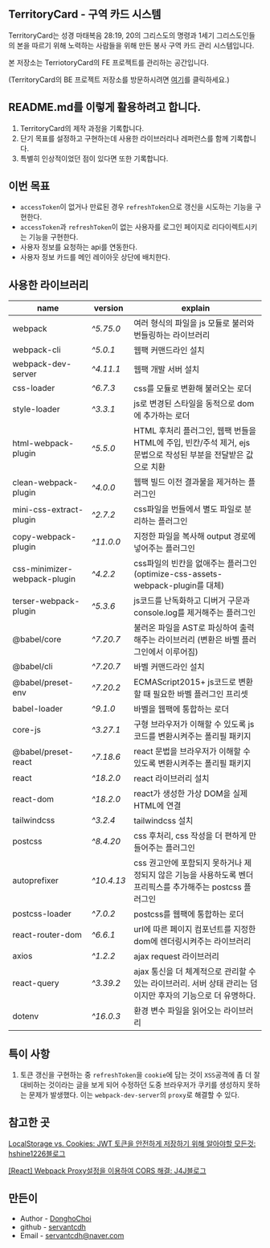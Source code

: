 ## TerritoryCard - 구역 카드 시스템

TerritoryCard는 성경 마태복음 28:19, 20의 그리스도의 명령과 1세기 그리스도인들의 본을 따르기 위해 노력하는 사람들을 위해 만든 봉사 구역 카드 관리 시스템입니다.

본 저장소는 TerriotoryCard의 FE 프로젝트를 관리하는 공간입니다.

(TerritoryCard의 BE 프로젝트 저장소를 방문하시려면 [여기](https://github.com/servantcdh/territory-card-api)를 클릭하세요.)

## README.md를 이렇게 활용하려고 합니다.

1. TerritoryCard의 제작 과정을 기록합니다.
2. 단기 목표를 설정하고 구현하는데 사용한 라이브러리나 레퍼런스를 함께 기록합니다.
3. 특별히 인상적이었던 점이 있다면 또한 기록합니다.

## 이번 목표

- `accessToken`이 없거나 만료된 경우 `refreshToken`으로 갱신을 시도하는 기능을 구현한다.
- `accessToken`과 `refreshToken`이 없는 사용자를 로그인 페이지로 리다이렉트시키는 기능을 구현한다.
- 사용자 정보를 요청하는 api를 연동한다.
- 사용자 정보 카드를 메인 레이아웃 상단에 배치한다.

## 사용한 라이브러리

| name                         | version    | explain                                                                                                        |
| ---------------------------- | ---------- | -------------------------------------------------------------------------------------------------------------- |
| webpack                      | _^5.75.0_  | 여러 형식의 파일을 js 모듈로 불러와 번들링하는 라이브러리                                                      |
| webpack-cli                  | _^5.0.1_   | 웹팩 커맨드라인 설치                                                                                           |
| webpack-dev-server           | _^4.11.1_  | 웹팩 개발 서버 설치                                                                                            |
| css-loader                   | _^6.7.3_   | css를 모듈로 변환해 불러오는 로더                                                                              |
| style-loader                 | _^3.3.1_   | js로 변경된 스타일을 동적으로 dom에 추가하는 로더                                                              |
| html-webpack-plugin          | _^5.5.0_   | HTML 후처리 플러그인, 웹팩 번들을 HTML에 주입, 빈칸/주석 제거, ejs 문법으로 작성된 부분을 전달받은 값으로 치환 |
| clean-webpack-plugin         | _^4.0.0_   | 웹팩 빌드 이전 결과물을 제거하는 플러그인                                                                      |
| mini-css-extract-plugin      | _^2.7.2_   | css파일을 번들에서 별도 파일로 분리하는 플러그인                                                               |
| copy-webpack-plugin          | _^11.0.0_  | 지정한 파일을 복사해 output 경로에 넣어주는 플러그인                                                           |
| css-minimizer-webpack-plugin | _^4.2.2_   | css파일의 빈칸을 없애주는 플러그인 (optimize-css-assets-webpack-plugin를 대체)                                 |
| terser-webpack-plugin        | _^5.3.6_   | js코드를 난독화하고 디버거 구문과 console.log를 제거해주는 플러그인                                            |
| @babel/core                  | _^7.20.7_  | 불러온 파일을 AST로 파싱하여 출력해주는 라이브러리 (변환은 바벨 플러그인에서 이루어짐)                         |
| @babel/cli                   | _^7.20.7_  | 바벨 커맨드라인 설치                                                                                           |
| @babel/preset-env            | _^7.20.2_  | ECMAScript2015+ js코드로 변환할 때 필요한 바벨 플러그인 프리셋                                                 |
| babel-loader                 | _^9.1.0_   | 바벨을 웹팩에 통합하는 로더                                                                                    |
| core-js                      | _^3.27.1_  | 구형 브라우저가 이해할 수 있도록 js코드를 변환시켜주는 폴리필 패키지                                           |
| @babel/preset-react          | _^7.18.6_  | react 문법을 브라우저가 이해할 수 있도록 변환시켜주는 폴리필 패키지                                            |
| react                        | _^18.2.0_  | react 라이브러리 설치                                                                                          |
| react-dom                    | _^18.2.0_  | react가 생성한 가상 DOM을 실제 HTML에 연결                                                                     |
| tailwindcss                  | _^3.2.4_   | tailwindcss 설치                                                                                               |
| postcss                      | _^8.4.20_  | css 후처리, css 작성을 더 편하게 만들어주는 플러그인                                                           |
| autoprefixer                 | _^10.4.13_ | css 권고안에 포함되지 못하거나 제정되지 않은 기능을 사용하도록 벤더 프리픽스를 추가해주는 postcss 플러그인     |
| postcss-loader               | _^7.0.2_   | postcss를 웹팩에 통합하는 로더                                                                                 |
| react-router-dom             | _^6.6.1_   | url에 따른 페이지 컴포넌트를 지정한 dom에 렌더링시켜주는 라이브러리                                            |
| axios                        | _^1.2.2_   | ajax request 라이브러리                                                                                        |
| react-query                  | _^3.39.2_  | ajax 통신을 더 체계적으로 관리할 수 있는 라이브러리. 서버 상태 관리는 덤이지만 후자의 기능으로 더 유명하다.    |
| dotenv                       | _^16.0.3_  | 환경 변수 파일을 읽어오는 라이브러리                                                                           |

## 특이 사항

1. 토큰 갱신을 구현하는 중 `refreshToken`을 `cookie`에 담는 것이 `XSS`공격에 좀 더 잘 대비하는 것이라는 글을 보게 되어 수정하던 도중 브라우저가 쿠키를 생성하지 못하는 문제가 발생했다. 이는 `webpack-dev-server`의 `proxy`로 해결할 수 있다.

## 참고한 곳

[LocalStorage vs. Cookies: JWT 토큰을 안전하게 저장하기 위해 알아야할 모든것: hshine1226블로그](https://hshine1226.medium.com/localstorage-vs-cookies-jwt-%ED%86%A0%ED%81%B0%EC%9D%84-%EC%95%88%EC%A0%84%ED%95%98%EA%B2%8C-%EC%A0%80%EC%9E%A5%ED%95%98%EA%B8%B0-%EC%9C%84%ED%95%B4-%EC%95%8C%EC%95%84%EC%95%BC%ED%95%A0-%EB%AA%A8%EB%93%A0%EA%B2%83-4fb7fb41327c)

[[React] Webpack Proxy설정을 이용하여 CORS 해결: J4J블로그](https://jforj.tistory.com/149)

## 만든이

- Author - [DonghoChoi](https://github.com/servantcdh)
- github - [servantcdh](https://github.com/servantcdh)
- Email - [servantcdh@naver.com](servantcdh@naver.com)
